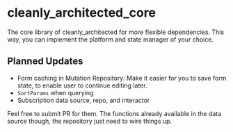 # cleanly_architected_core

The core library of cleanly_architected for more flexible dependencies. This way, you can implement the platform and state manager of your choice.

## Planned Updates
- Form caching in Mutation Repository: Make it easier for you to save form state, to enable user to continue editing later.
- `SortParams` when querying
- Subscription data source, repo, and interactor

Feel free to submit PR for them. The functions already available in the data source though, the repository just need to wire things up.